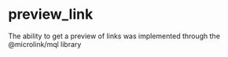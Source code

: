 # preview_link
The ability to get a preview of links was implemented through the @microlink/mql library
